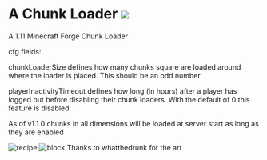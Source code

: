 # A Chunk Loader [![](http://cf.way2muchnoise.eu/full_a-chunk-loader_downloads.svg)](https://minecraft.curseforge.com/projects/a-chunk-loader)
A 1.11 Minecraft Forge Chunk Loader

cfg fields:

chunkLoaderSize defines how many chunks square are loaded around where the loader is placed. This should be an odd number.

playerInactivityTimeout defines how long (in hours) after a player has logged out before disabling their chunk loaders. With the default of 0 this feature is disabled.

As of v1.1.0 chunks in all dimensions will be loaded at server start as long as they are enabled

![recipe](http://i.imgur.com/9OgezBG.png "Chunk Loader Recipe")
![block](https://i.imgur.com/xrRhDfF.png "Chunk Loader Block")
Thanks to whatthedrunk for the art
